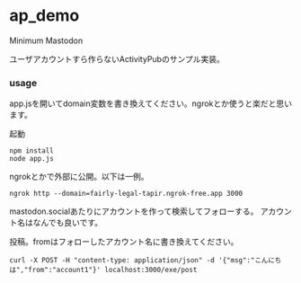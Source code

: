 # ap_demo
Minimum Mastodon

ユーザアカウントすら作らないActivityPubのサンプル実装。

### usage
app.jsを開いてdomain変数を書き換えてください。ngrokとか使うと楽だと思います。

起動
```
npm install
node app.js
```

ngrokとかで外部に公開。以下は一例。
```
ngrok http --domain=fairly-legal-tapir.ngrok-free.app 3000
```

mastodon.socialあたりにアカウントを作って検索してフォローする。
アカウント名はなんでも良いです。

投稿。fromはフォローしたアカウント名に書き換えてください。
```
curl -X POST -H "content-type: application/json" -d '{"msg":"こんにちは","from":"account1"}' localhost:3000/exe/post
```
